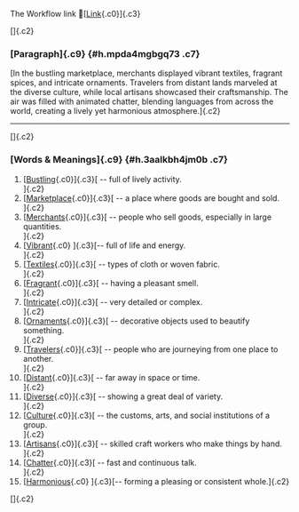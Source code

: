 The Workflow link
👏[[Link](https://www.google.com/url?q=http://www.google.com&sa=D&source=editors&ust=1756510888880877&usg=AOvVaw26jEPcSLFGYCHYkG5uoq8J){.c0}]{.c3}

[]{.c2}

### [Paragraph]{.c9} {#h.mpda4mgbgq73 .c7}

[In the bustling marketplace, merchants displayed vibrant textiles,
fragrant spices, and intricate ornaments. Travelers from distant lands
marveled at the diverse culture, while local artisans showcased their
craftsmanship. The air was filled with animated chatter, blending
languages from across the world, creating a lively yet harmonious
atmosphere.]{.c2}

------------------------------------------------------------------------

[]{.c2}

### [Words & Meanings]{.c9} {#h.3aalkbh4jm0b .c7}

1.  [[Bustling](https://www.google.com/url?q=http://www.google.com&sa=D&source=editors&ust=1756510888882758&usg=AOvVaw2nrhtdf-e-P9inqedXdAh_){.c0}]{.c3}[ --
    full of lively activity.\
    ]{.c2}
2.  [[Marketplace](https://www.google.com/url?q=http://www.google.com&sa=D&source=editors&ust=1756510888883333&usg=AOvVaw3m4pvahMZb-asFtaZyQ8Sb){.c0}]{.c3}[ --
    a place where goods are bought and sold.\
    ]{.c2}
3.  [[Merchants](https://www.google.com/url?q=http://www.google.com&sa=D&source=editors&ust=1756510888883869&usg=AOvVaw3Ys1vHTjOL-Dr18PHAa33O){.c0}]{.c3}[ --
    people who sell goods, especially in large quantities.\
    ]{.c2}
4.  [[Vibrant](https://www.google.com/url?q=http://www.google.com&sa=D&source=editors&ust=1756510888884411&usg=AOvVaw3jzrllIFJj_BPSp6Kzid4j){.c0}
    ]{.c3}[-- full of life and energy.\
    ]{.c2}
5.  [[Textiles](https://www.google.com/url?q=http://www.google.com&sa=D&source=editors&ust=1756510888884832&usg=AOvVaw1-rnJ1hkZFpyiWo1r8rQuj){.c0}]{.c3}[ --
    types of cloth or woven fabric.\
    ]{.c2}
6.  [[Fragrant](https://www.google.com/url?q=http://www.google.com&sa=D&source=editors&ust=1756510888885218&usg=AOvVaw2IEwEVdMMURapiQdXdVPFd){.c0}]{.c3}[ --
    having a pleasant smell.\
    ]{.c2}
7.  [[Intricate](https://www.google.com/url?q=http://www.google.com&sa=D&source=editors&ust=1756510888885631&usg=AOvVaw18hs6of4-Vn3YX8Shdf1fA){.c0}]{.c3}[ --
    very detailed or complex.\
    ]{.c2}
8.  [[Ornaments](https://www.google.com/url?q=http://www.google.com&sa=D&source=editors&ust=1756510888886016&usg=AOvVaw1tMDMEru6iQziu5BAb1Rxz){.c0}]{.c3}[ --
    decorative objects used to beautify something.\
    ]{.c2}
9.  [[Travelers](https://www.google.com/url?q=http://www.google.com&sa=D&source=editors&ust=1756510888886391&usg=AOvVaw0J0WX_AJ16zu2-avUg68aT){.c0}]{.c3}[ --
    people who are journeying from one place to another.\
    ]{.c2}
10. [[Distant](https://www.google.com/url?q=http://www.google.com&sa=D&source=editors&ust=1756510888886786&usg=AOvVaw1wjp7E4e5710rarAjPlwsV){.c0}]{.c3}[ --
    far away in space or time.\
    ]{.c2}
11. [[Diverse](https://www.google.com/url?q=http://www.google.com&sa=D&source=editors&ust=1756510888887124&usg=AOvVaw1xDTcpsNPAHJa7MEL3-b_x){.c0}]{.c3}[ --
    showing a great deal of variety.\
    ]{.c2}
12. [[Culture](https://www.google.com/url?q=http://www.google.com&sa=D&source=editors&ust=1756510888887406&usg=AOvVaw1fx87S2LbfFctv7QQxAKB1){.c0}]{.c3}[ --
    the customs, arts, and social institutions of a group.\
    ]{.c2}
13. [[Artisans](https://www.google.com/url?q=http://www.google.com&sa=D&source=editors&ust=1756510888887747&usg=AOvVaw0a2UMqqh3AavgBfPgpvJBZ){.c0}]{.c3}[ --
    skilled craft workers who make things by hand.\
    ]{.c2}
14. [[Chatter](https://www.google.com/url?q=http://www.google.com&sa=D&source=editors&ust=1756510888888062&usg=AOvVaw0BL2Ls7X73aamOxAW8XE_A){.c0}]{.c3}[ --
    fast and continuous talk.\
    ]{.c2}
15. [[Harmonious](https://www.google.com/url?q=http://www.google.com&sa=D&source=editors&ust=1756510888888287&usg=AOvVaw2ZcRbCCMO_rYlW2YDUdPzN){.c0}
    ]{.c3}[-- forming a pleasing or consistent whole.]{.c2}

[]{.c2}

